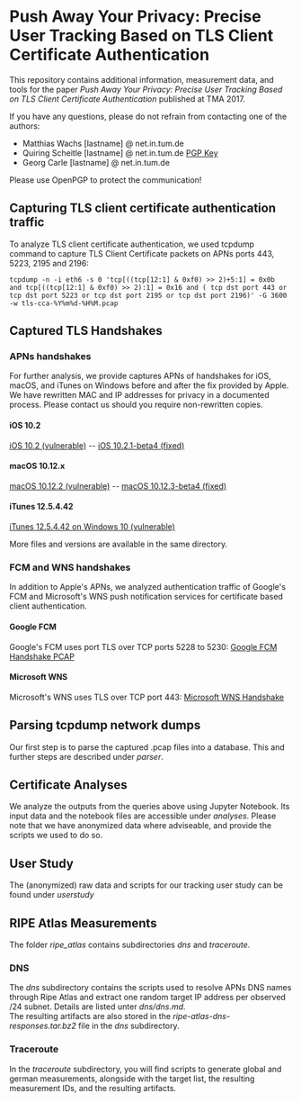 # Push Away Your Privacy: Precise User Tracking Based on TLS Client Certificate Authentication

This repository contains additional information, measurement data, and tools for the paper *Push Away Your Privacy: Precise User Tracking Based on TLS Client Certificate Authentication* published at TMA 2017.

If you have any questions, please do not refrain from contacting one of the authors:

* Matthias Wachs [lastname] @ net.in.tum.de
* Quiring Scheitle [lastname] @ net.in.tum.de [PGP Key](https://pgp.mit.edu/pks/lookup?op=vindex&search=0xC258219436005410)
* Georg Carle [lastname] @ net.in.tum.de

Please use OpenPGP to protect the communication!

## Capturing TLS client certificate authentication traffic

To analyze TLS client certificate authentication, we used tcpdump command to capture TLS Client Certificate packets on APNs ports 443, 5223, 2195 and 2196:

`tcpdump -n -i eth6 -s 0 'tcp[((tcp[12:1] & 0xf0) >> 2)+5:1] = 0x0b  and tcp[((tcp[12:1] & 0xf0) >> 2):1] = 0x16 and ( tcp dst port 443 or tcp dst port 5223 or tcp dst port 2195 or tcp dst port 2196)' -G 3600  -w tls-cca-%Y%m%d-%H%M.pcap`


## Captured TLS Handshakes 

### APNs handshakes

For further analysis, we provide captures APNs of handshakes for iOS, macOS, and iTunes on Windows before and after the fix provided by Apple. We have rewritten MAC and IP addresses for privacy in a documented process. Please contact us should you require non-rewritten copies.

#### iOS 10.2
[iOS 10.2 (vulnerable)](https://github.com/tumi8/cca-privacy/blob/master/pcaps/rewritten/apns_ios_10.2.pcapng_rewritten.pcapng) -- 
[iOS 10.2.1-beta4 (fixed)](https://github.com/tumi8/cca-privacy/blob/master/pcaps/rewritten/apns_ios_10.2.1.beta4.pcapng_rewritten.pcapng)  

#### macOS 10.12.x
[macOS 10.12.2 (vulnerable)](https://github.com/tumi8/cca-privacy/blob/master/pcaps/rewritten/apns_macos_10.12.2.pcapng_rewritten.pcapng) -- 
[macOS 10.12.3-beta4 (fixed)](https://github.com/tumi8/cca-privacy/blob/master/pcaps/rewritten/apns_macos_10.12.3.beta4.pcapng_rewritten.pcapng)  

#### iTunes 12.5.4.42
[iTunes 12.5.4.42 on Windows 10 (vulnerable)](https://github.com/tumi8/cca-privacy/blob/master/pcaps/rewritten/apns_itunes_windows.pcapng_rewritten.pcapng)

More files and versions are available in the same directory.

### FCM and WNS handshakes

In addition to Apple's APNs, we analyzed authentication traffic of Google's FCM and Microsoft's WNS push notification services for certificate based client authentication.

#### Google FCM
Google's FCM uses port TLS over TCP ports 5228 to 5230:
[Google FCM Handshake PCAP](https://github.com/tumi8/cca-privacy/blob/master/pcaps/rewritten/google_fcm_handshake.pcapng_rewritten.pcapng)  

#### Microsoft WNS
Microsoft's WNS uses TLS over TCP port 443:
[Microsoft WNS Handshake](https://github.com/tumi8/cca-privacy/blob/master/pcaps/rewritten/microsoft_wns_handshake.pcapng_rewritten.pcapng)  


## Parsing tcpdump network dumps

Our first step is to parse the captured .pcap files into a database. This and further steps are described under *parser*.


## Certificate Analyses

We analyze the outputs from the queries above using Jupyter Notebook.
Its input data and the notebook files are accessible under *analyses*.
Please note that we have anonymized data where adviseable, and provide the scripts we used to do so.

## User Study

The (anonymized) raw data and scripts for our tracking user study can be found under *userstudy*

## RIPE Atlas Measurements

The folder *ripe_atlas* contains subdirectories *dns* and *traceroute*.

### DNS

The *dns* subdirectory contains the scripts used to resolve APNs DNS names through Ripe Atlas and extract one random target IP address per observed /24 subnet. 
Details are listed unter *dns/dns.md*.  
The resulting artifacts are also stored in the *ripe-atlas-dns-responses.tar.bz2* file in the *dns* subdirectory.

### Traceroute 

In the *traceroute* subdirectory, you will find scripts to generate global and german measurements, alongside with the target list, the resulting measurement IDs, and the resulting artifacts.


